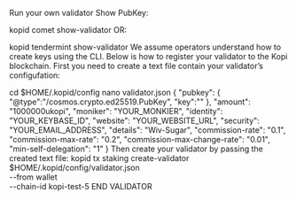 Run your own validator
Show PubKey:

kopid comet show-validator
OR:

kopid tendermint show-validator
We assume operators understand how to create keys using the CLI. Below is how to register your validator to the Kopi blockchain. First you need to create a text file contain your validator’s configufation:

cd $HOME/.kopid/config
nano validator.json
{
  "pubkey": {
    "@type":"/cosmos.crypto.ed25519.PubKey",
    "key":"<replace with value from:priv_validator_key.json>"
  },
  "amount": "1000000ukopi",
  "moniker": "YOUR_MONKIER",
  "identity": "YOUR_KEYBASE_ID",
  "website": "YOUR_WEBSITE_URL",
  "security": "YOUR_EMAIL_ADDRESS",
  "details": "Wiv-Sugar",
  "commission-rate": "0.1",
  "commission-max-rate": "0.2",
  "commission-max-change-rate": "0.01",
  "min-self-delegation": "1"
}
Then create your validator by passing the created text file:
kopid tx staking create-validator $HOME/.kopid/config/validator.json \
  --from wallet \
  --chain-id kopi-test-5
END VALIDATOR
